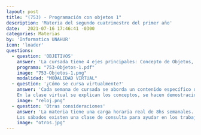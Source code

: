 ```yaml
---
layout: post
title: "(753) - Programación con objetos 1"
description: 'Materia del segundo cuatrimestre del primer año'
date:   2021-07-16 17:46:41 -0300
categories: Materias
by: 'Informatica UNAHUR'
icon: 'loader'
questions:
  - question: 'OBJETIVOS'
    answer: 'La cursada tiene 4 ejes principales: Concepto de Objetos, su estado interno, como se relacionan entre ellos y el polimorfismo, las colecciones de objecto y sus métodos asociados, las clases como generadoras de objetos y por último la herencia de clases. Se trabaja con el entorno de desarrollo y lenguaje Wollok.'
    programa: "753-Objetos-1.pdf"
    image: "753-Objetos-1.png"
    modalidad: "MODALIDAD VIRTUAL"
  - question: '¿Cómo se cursa virtualmente?'
    answer: 'Cada semana de cursada se aborda un contenido específico del del eje principal que corresponda a la semana, se explica  y se entrega un trabajo práctico específico sobre ese contenido. Todos los contenidos son acumulativos, es decir que semana a semana se van incorporando cada vez más temas y los trabajos prácticos incluyen todos los contenidos previos con el objetivo de afianzar los conceptos y adquirir los nuevos.
    En la clase virtual se explican los conceptos, se hacen demostraciones con ejemplos y se entregan una serie de videos que profundizan el tema. El día de la clase virtual es el martes.'
    image: "reloj.png"
  - question: 'Otras consideraciones'
    answer: 'La materia tiene una carga horaria real de 8hs semanales. Es decir, unas 16hs semanales en total para poder estudiar, practicar y consultar.
    Los sábados existen una clase de consulta para ayudar en los trabajos prácticos o reforzar conceptos. Las evaluaciones son: Un parcial, la entrega de un trabajo práctico grupal y uno mejora individual sobre el trabajo practico parcial con defensa.'
    image: "otros.jpg"
---
```

